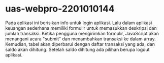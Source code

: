 # uas-webpro-2201010144
Pada aplikasi ini berisikan info untuk login aplikasi.
Lalu dalam aplikasi keuangan sederhana memiliki formulir untuk memasukkan deskripsi dan jumlah transaksi. Ketika pengguna mengirimkan formulir, JavaScript akan menangani acara "submit" dan menambahkan transaksi ke dalam array. Kemudian, tabel akan diperbarui dengan daftar transaksi yang ada, dan saldo akan dihitung. 
Setelah saldo dihitung ada pilihan berupa logout aplikasi.
